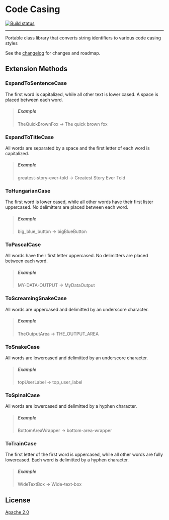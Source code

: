 # Code Casing

[![Build status](https://ci.appveyor.com/api/projects/status/gpfoxsf6cbvgwh05?svg=true)](https://ci.appveyor.com/project/kyleherzog/codecasing)

--------------------------

Portable class library that converts string identifiers to various code casing styles

See the [changelog](CHANGELOG.md) for changes and roadmap.

## Extension Methods

### ExpandToSentenceCase
The first word is capitalized, while all other text is lower cased.  A space is placed between each word.
>##### Example
>TheQuickBrownFox -> The quick brown fox

### ExpandToTitleCase
All words are separated by a space and the first letter of each word is capitalized.
>##### Example
>greatest-story-ever-told -> Greatest Story Ever Told

### ToHungarianCase
The first word is lower cased, while all other words have their first lister uppercased.  No delimitters are placed between each word.
>##### Example
>big_blue_button -> bigBlueButton

### ToPascalCase
All words have their first letter uppercased.  No delimitters are placed between each word.
>##### Example
>MY-DATA-OUTPUT -> MyDataOutput

### ToScreamingSnakeCase
All words are uppercased and delimitted by an underscore character.
>##### Example
>TheOutputArea -> THE_OUTPUT_AREA

### ToSnakeCase
All words are lowercased and delimitted by an underscore character.
>##### Example
>topUserLabel -> top_user_label

### ToSpinalCase
All words are lowercased and delimitted by a hyphen character.
>##### Example
>BottomAreaWrapper -> bottom-area-wrapper

### ToTrainCase
The first letter of the first word is uppercased, while all other words are fully lowercased. Each word is delimitted by a hyphen character.
>##### Example
>WideTextBox -> Wide-text-box

## License
[Apache 2.0](LICENSE)